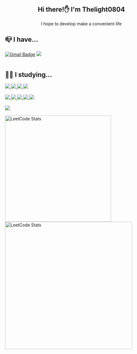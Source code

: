 <div align="center">
 
 ## Hi there!✋ I'm Thelight0804
 I hope to develop make a convenient life
 
</div>
 
<div align="left">
 
 ## 📪 I have...
 [![Gmail Badge](https://img.shields.io/badge/Gmail-d14836?style=flat-square&logo=Gmail&logoColor=white&link=mailto:thelight0804@gmail.com)](mailto:thelight0804@gmail.com)
 <a href="https://thelight0804.notion.site/SangHyeon-Park-336e61be5dc24b5c802481edc09a2ef4" target="Notion">
  <img src="https://img.shields.io/badge/Notion-000000?style=flat-square&logo=Notion&logoColor=white"/>
 </a>
 <br> <br>
  ## 👨‍💻 I studying...
 <a href="https://github.com/thelight0804" target="C">
  <img src="https://img.shields.io/badge/C-A8B9CC?style=flat-square&logo=C&logoColor=white"/>
 </a>
 <a href="https://github.com/thelight0804" target="C++">
  <img src="https://img.shields.io/badge/C%2B%2B-00599C?style=flat-square&logo=C%2B%2B&logoColor=white"/>
 </a>
 <a href="https://github.com/thelight0804" target="Java">
  <img src="https://img.shields.io/badge/Java-007396?style=flat-square&logo=Java&logoColor=white"/>
 </a>
 <a href="https://thelight0804.notion.site/Python-57e914b69ad549aeb4bff3315a811690" target="Python">
  <img src="https://img.shields.io/badge/Python-3776AB?style=flat-square&logo=Python&logoColor=white"/>
 </a>
 <br><br>
 <a href="https://github.com/thelight0804" target="HTML5">
  <img src="https://img.shields.io/badge/HTML-E34F26?style=flat-square&logo=HTML5&logoColor=white"/>
 </a>
 <a href="https://github.com/thelight0804" target="CSS3">
  <img src="https://img.shields.io/badge/CSS-1572B6?style=flat-square&logo=CSS3&logoColor=white"/>
 </a>
 <a href="https://github.com/thelight0804" target="JavaScript">
  <img src="https://img.shields.io/badge/JavaScript-F7DF1E?style=flat-square&logo=JavaScript&logoColor=white"/>
 </a>
 <a href="https://www.notion.so/thelight0804/React-49741314acdd49d3910708827002faa4" target="React">
  <img src="https://img.shields.io/badge/React-61DAFB?style=flat-square&logo=React&logoColor=black"/>
 </a>
 <a href="https://thelight0804.notion.site/Android-Studio-dee5eb30d6034a77a3984e1a997ec67c" target="Android Studio">
  <img src="https://img.shields.io/badge/Android Studio-3DDC84?style=flat-square&logo=AndroidStudio&logoColor=white"/>
 </a>
 <br><br>
 <a href="https://www.notion.so/thelight0804/JLPT-N1-2e1850d66b9e40a4ac3d7ccca83f9a41?pvs=4" target="JLPT">
  <img src="https://img.shields.io/badge/JLPT-N1-ff4545?style=flat-square"/>
 </a>
 <br><br>
 <a href="https://solved.ac/profile/thelight0804">
  <img src="http://mazassumnida.wtf/api/v2/generate_badge?boj=thelight0804" alt="LeetCode Stats" width="350">
 </a>
 <a href="https://leetcode.com/thelight0804/">
  <img src="https://leetcode.card.workers.dev/thelight0804?theme=nord&font=baloo&extension=null" alt="LeetCode Stats" width="420">
 </a>

</div>
